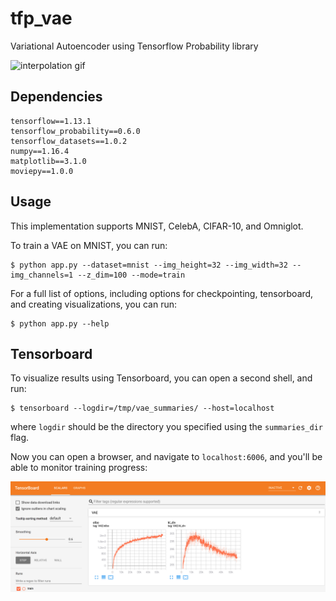 # tfp_vae
Variational Autoencoder using Tensorflow Probability library

![interpolation gif](assets/afb79a4e-2d54-439e-bde0-74e1ebeb6efe.gif)


## Dependencies
```
tensorflow==1.13.1
tensorflow_probability==0.6.0
tensorflow_datasets==1.0.2
numpy==1.16.4
matplotlib==3.1.0
moviepy==1.0.0
```

## Usage

This implementation supports MNIST, CelebA, CIFAR-10, and Omniglot.

To train a VAE on MNIST, you can run:

    $ python app.py --dataset=mnist --img_height=32 --img_width=32 --img_channels=1 --z_dim=100 --mode=train

For a full list of options, including options for checkpointing, tensorboard, and creating visualizations,
you can run:

    $ python app.py --help


## Tensorboard
To visualize results using Tensorboard, you can open a second shell, and run:

    $ tensorboard --logdir=/tmp/vae_summaries/ --host=localhost

where `logdir` should be the directory you specified using the `summaries_dir` flag. 

Now you can open a browser, and navigate to `localhost:6006`, and you'll be able to monitor training progress:

![tensorboard](assets/tensorboard.png)